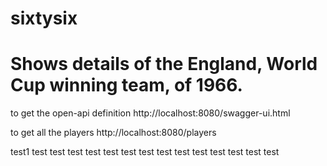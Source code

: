 # sixtysix

# Shows details of the England, World Cup winning team, of 1966.
to get the open-api definition http://localhost:8080/swagger-ui.html

to get all the players http://localhost:8080/players

test1
test
test
test
test
test
test
test
test
test
test
test
test
test
test
